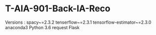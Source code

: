 # T-AIA-901-Back-IA-Reco
Versions :
    spacy~=2.3.2
    tenserflow~=2.3.1
    tensorflow-estimator~=2.3.0
    anaconda3
    Python 3.6
    request
    Flask



